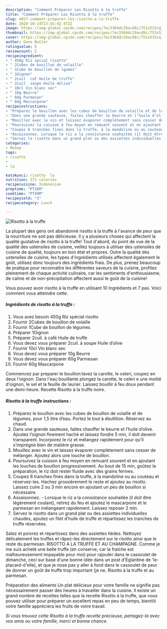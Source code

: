 ```yaml
---
description: "Comment Préparer Les Risotto à la truffe"
title: "Comment Préparer Les Risotto à la truffe"
slug: 4027-comment-preparer-les-risotto-a-la-truffe
date: 2020-10-14T23:55:42.472Z
image: https://img-global.cpcdn.com/recipes/7ec3364dc29acd8c/751x532cq70/risotto-a-la-truffe-photo-principale-de-la-recette.jpg
thumbnail: https://img-global.cpcdn.com/recipes/7ec3364dc29acd8c/751x532cq70/risotto-a-la-truffe-photo-principale-de-la-recette.jpg
cover: https://img-global.cpcdn.com/recipes/7ec3364dc29acd8c/751x532cq70/risotto-a-la-truffe-photo-principale-de-la-recette.jpg
author: Gene Butler
ratingvalue: 5
reviewcount: 5
recipeingredient:
- " 450g Riz spcial risotto"
- " 2Cubes de bouillon de volaille"
- " 1Cube de bouillon de lgumes"
- " 1Oignon"
- " 2cuil  caf Huile de truffe"
- " 2cuil  soupe Huile dolive"
- " 10cl Vin blanc sec"
- " 10g Beurre"
- " 60g Parmesan"
- " 60g Mascarpone"
recipeinstructions:
- "Préparez le bouillon avec les cubes de bouillon de volaille et de légumes, pour 1,5 litre d’eau. Portez le tout à ébullition. Réservez au chaud."
- "Dans une grande sauteuse, faites chauffer le beurre et l’huile d’olive. Ajoutez l’oignon finement haché et laissez fondre 5 min, il doit devenir transparent. Incorporez le riz et mélangez rapidement pour qu’il s’imprègne bien de matière grasse."
- "Mouillez avec le vin et laissez évaporer complètement sans cesser de mélanger. Ajoutez alors une louche de bouillon."
- "Poursuivez la cuisson à feu moyen en remuant souvent et en ajoutant les louches de bouillon progressivement. Au bout de 15 min, goûtez la préparation, le riz doit rester fluide avec des grains fermes."
- "Coupez 6 tranches fines dans la truffe, à la mandoline ou au couteau et réservez-les. Hachez grossièrement le reste et ajoutez au risotto. Laissez cuire 2 ou 3 min encore en ajoutant un peu de bouillon si nécessaire."
- "Assaisonnez. Lorsque le riz a la consistance souhaitée (il doit être légèrement coulant), retirez du feu et ajoutez le mascarpone et le parmesan en mélangeant rapidement. Laissez reposer 2 min."
- "Servez le risotto dans un grand plat ou des assiettes individuelles chaudes, ajoutez un filet d’huile de truffe et répartissez les tranches de truffe réservées."
categories:
- Resep
tags:
- risotto
- 
- la

katakunci: risotto  la 
nutrition: 271 calories
recipecuisine: Indonesian
preptime: "PT16M"
cooktime: "PT49M"
recipeyield: "3"
recipecategory: Lunch

---
```



![Risotto à la truffe](https://img-global.cpcdn.com/recipes/7ec3364dc29acd8c/751x532cq70/risotto-a-la-truffe-photo-principale-de-la-recette.jpg)

La plupart des gens ont abandonné risotto à la truffe à l'avance de peur que la nourriture ne soit pas délicieuse. Il y a plusieurs choses qui affectent la qualité gustative de risotto à la truffe! Tout d'abord, du point de vue de la qualité des ustensiles de cuisine, veillez toujours à utiliser des ustensiles de cuisine de qualité, toujours en bon état et propres. Outre la qualité des ustensiles de cuisine, les types d'ingrédients utilisés affectent également le goût, utilisez donc toujours des ingrédients frais. De plus, prenez beaucoup de pratique pour reconnaître les différentes saveurs de la cuisine, profitez pleinement de chaque activité culinaire, car les sentiments d'enthousiasme, de calme et de non-précipitation affectent aussi le goût de la cuisine!

<!--inarticleads1-->

Vous pouvez avoir risotto à la truffe en utilisant 10 Ingrédients et 7 pas. Voici comment vous atteindre cette.

##### Ingrédients de risotto à la truffe :

1. Vous avez besoin  450g Riz spécial risotto
1. Fournir  2Cubes de bouillon de volaille
1. Fournir  1Cube de bouillon de légumes
1. Préparer  1Oignon
1. Préparer  2cuil. à café Huile de truffe
1. Vous devez vous préparer  2cuil. à soupe Huile d’olive
1. Fournir  10cl Vin blanc sec
1. Vous devez vous préparer  10g Beurre
1. Vous devez vous préparer  60g Parmesan
1. Fournir  60g Mascarpone


Commencez par preparer le bouillon:lavez la carotte, le celeri, coupez en deux l&#39;oignon. Dans l&#39;eau bouillante plongez la carotte, le celeri e une moitié d&#39;oignon, le sel et la feuille de laurier. Laissez bouillir à feu doux pendant une demi-heure. Recette Risotto à la truffe noire. 

<!--inarticleads2-->

##### Risotto à la truffe instructions :

1. Préparez le bouillon avec les cubes de bouillon de volaille et de légumes, pour 1,5 litre d’eau. Portez le tout à ébullition. Réservez au chaud.
1. Dans une grande sauteuse, faites chauffer le beurre et l’huile d’olive. Ajoutez l’oignon finement haché et laissez fondre 5 min, il doit devenir transparent. Incorporez le riz et mélangez rapidement pour qu’il s’imprègne bien de matière grasse.
1. Mouillez avec le vin et laissez évaporer complètement sans cesser de mélanger. Ajoutez alors une louche de bouillon.
1. Poursuivez la cuisson à feu moyen en remuant souvent et en ajoutant les louches de bouillon progressivement. Au bout de 15 min, goûtez la préparation, le riz doit rester fluide avec des grains fermes.
1. Coupez 6 tranches fines dans la truffe, à la mandoline ou au couteau et réservez-les. Hachez grossièrement le reste et ajoutez au risotto. Laissez cuire 2 ou 3 min encore en ajoutant un peu de bouillon si nécessaire.
1. Assaisonnez. - Lorsque le riz a la consistance souhaitée (il doit être légèrement coulant), retirez du feu et ajoutez le mascarpone et le parmesan en mélangeant rapidement. Laissez reposer 2 min.
1. Servez le risotto dans un grand plat ou des assiettes individuelles chaudes, ajoutez un filet d’huile de truffe et répartissez les tranches de truffe réservées.


Salez et poivrez et répartissez dans des assiettes tièdes. Nettoyez délicatement les truffes et râpez-les directement sur le risotto ainsi que le reste du parmesan. RISOTTO A LA TRUFFE ET AU CHAMPAGNE. Comme je me suis acheté une belle truffe (en conserve, car la fraîche est malheureusement impayable pour moi) pour rajouter dans le cassoulet de dimanche, ceci sur base d&#39;une bonne idée dans un post d&#39;Eglantine de &#39;le-placard-d&#39;elle), et que je nose pas y aller à fond dans le cassoulet de peur de donner un goût de truffe trop important (je ne. Risotto à la truffe et au parmesan. 

<!--inarticleads1-->

<p>
Préparation des aliments Un plat délicieux pour votre famille ne signifie pas nécessairement passer des heures à travailler dans la cuisine. Il existe un grand nombre de recettes telles que la recette Risotto à la truffe, que vous pouvez utiliser pour préparer un excellent repas en peu de temps, bientôt votre famille appréciera les fruits de votre travail.
</p>

<p>
<i>Si vous trouvez cette Risotto à la truffe recette précieuse, partagez-la avec vos amis ou votre famille, merci et bonne chance.</i>
</p>
